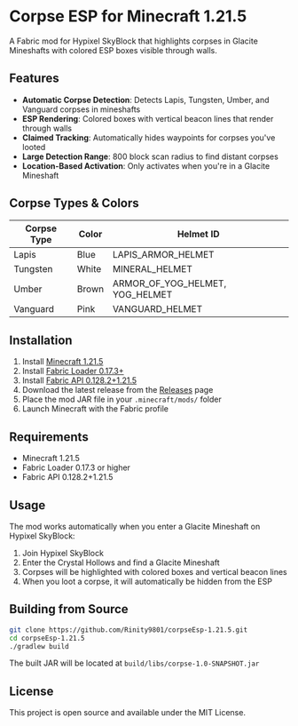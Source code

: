 # Corpse ESP for Minecraft 1.21.5

A Fabric mod for Hypixel SkyBlock that highlights corpses in Glacite Mineshafts with colored ESP boxes visible through walls.

## Features

- **Automatic Corpse Detection**: Detects Lapis, Tungsten, Umber, and Vanguard corpses in mineshafts
- **ESP Rendering**: Colored boxes with vertical beacon lines that render through walls
- **Claimed Tracking**: Automatically hides waypoints for corpses you've looted
- **Large Detection Range**: 800 block scan radius to find distant corpses
- **Location-Based Activation**: Only activates when you're in a Glacite Mineshaft

## Corpse Types & Colors

| Corpse Type | Color | Helmet ID |
|-------------|-------|-----------|
| Lapis | Blue | LAPIS_ARMOR_HELMET |
| Tungsten | White | MINERAL_HELMET |
| Umber | Brown | ARMOR_OF_YOG_HELMET, YOG_HELMET |
| Vanguard | Pink | VANGUARD_HELMET |

## Installation

1. Install [Minecraft 1.21.5](https://www.minecraft.net/)
2. Install [Fabric Loader 0.17.3+](https://fabricmc.net/use/)
3. Install [Fabric API 0.128.2+1.21.5](https://modrinth.com/mod/fabric-api)
4. Download the latest release from the [Releases](https://github.com/Rinity9801/corpseEsp-1.21.5/releases) page
5. Place the mod JAR file in your `.minecraft/mods/` folder
6. Launch Minecraft with the Fabric profile

## Requirements

- Minecraft 1.21.5
- Fabric Loader 0.17.3 or higher
- Fabric API 0.128.2+1.21.5

## Usage

The mod works automatically when you enter a Glacite Mineshaft on Hypixel SkyBlock:

1. Join Hypixel SkyBlock
2. Enter the Crystal Hollows and find a Glacite Mineshaft
3. Corpses will be highlighted with colored boxes and vertical beacon lines
4. When you loot a corpse, it will automatically be hidden from the ESP

## Building from Source

```bash
git clone https://github.com/Rinity9801/corpseEsp-1.21.5.git
cd corpseEsp-1.21.5
./gradlew build
```

The built JAR will be located at `build/libs/corpse-1.0-SNAPSHOT.jar`

## License

This project is open source and available under the MIT License.
